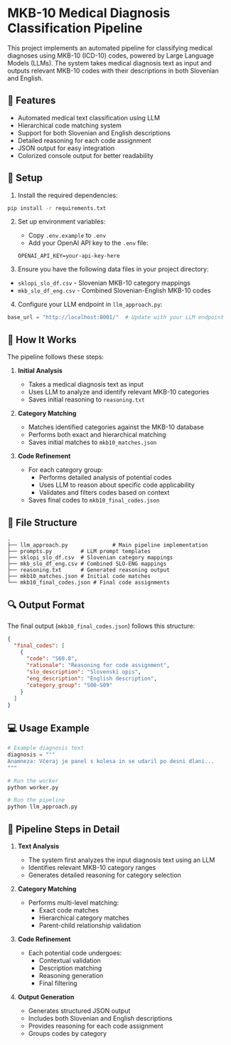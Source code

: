 # MKB-10 Medical Diagnosis Classification Pipeline

This project implements an automated pipeline for classifying medical diagnoses using MKB-10 (ICD-10) codes, powered by Large Language Models (LLMs). The system takes medical diagnosis text as input and outputs relevant MKB-10 codes with their descriptions in both Slovenian and English.

## 🌟 Features

- Automated medical text classification using LLM
- Hierarchical code matching system
- Support for both Slovenian and English descriptions
- Detailed reasoning for each code assignment
- JSON output for easy integration
- Colorized console output for better readability

## 🔧 Setup

1. Install the required dependencies:
```bash
pip install -r requirements.txt
```

2. Set up environment variables:
   - Copy `.env.example` to `.env`
   - Add your OpenAI API key to the `.env` file:
   ```
   OPENAI_API_KEY=your-api-key-here
   ```

3. Ensure you have the following data files in your project directory:
- `sklopi_slo_df.csv` - Slovenian MKB-10 category mappings
- `mkb_slo_df_eng.csv` - Combined Slovenian-English MKB-10 codes

4. Configure your LLM endpoint in `llm_approach.py`:
```python
base_url = "http://localhost:8001/"  # Update with your LLM endpoint
```

## 🚀 How It Works

The pipeline follows these steps:

1. **Initial Analysis**
   - Takes a medical diagnosis text as input
   - Uses LLM to analyze and identify relevant MKB-10 categories
   - Saves initial reasoning to `reasoning.txt`

2. **Category Matching**
   - Matches identified categories against the MKB-10 database
   - Performs both exact and hierarchical matching
   - Saves initial matches to `mkb10_matches.json`

3. **Code Refinement**
   - For each category group:
     - Performs detailed analysis of potential codes
     - Uses LLM to reason about specific code applicability
     - Validates and filters codes based on context
   - Saves final codes to `mkb10_final_codes.json`

## 📁 File Structure

```
.
├── llm_approach.py              # Main pipeline implementation
├── prompts.py         # LLM prompt templates
├── sklopi_slo_df.csv  # Slovenian category mappings
├── mkb_slo_df_eng.csv # Combined SLO-ENG mappings
├── reasoning.txt      # Generated reasoning output
├── mkb10_matches.json # Initial code matches
└── mkb10_final_codes.json # Final code assignments
```

## 🔍 Output Format

The final output (`mkb10_final_codes.json`) follows this structure:

```json
{
  "final_codes": [
    {
      "code": "S60.8",
      "rationale": "Reasoning for code assignment",
      "slo_description": "Slovenski opis",
      "eng_description": "English description",
      "category_group": "S00-S09"
    }
  ]
}
```

## 💻 Usage Example

```python
# Example diagnosis text
diagnosis = """
Anamneza: Včeraj je panel s kolesa in se udaril po desni dlani...
"""

# Run the worker
python worker.py

# Run the pipeline
python llm_approach.py
```

## 🔄 Pipeline Steps in Detail

1. **Text Analysis**
   - The system first analyzes the input diagnosis text using an LLM
   - Identifies relevant MKB-10 category ranges
   - Generates detailed reasoning for category selection

2. **Category Matching**
   - Performs multi-level matching:
     - Exact code matches
     - Hierarchical category matches
     - Parent-child relationship validation

3. **Code Refinement**
   - Each potential code undergoes:
     - Contextual validation
     - Description matching
     - Reasoning generation
     - Final filtering

4. **Output Generation**
   - Generates structured JSON output
   - Includes both Slovenian and English descriptions
   - Provides reasoning for each code assignment
   - Groups codes by category